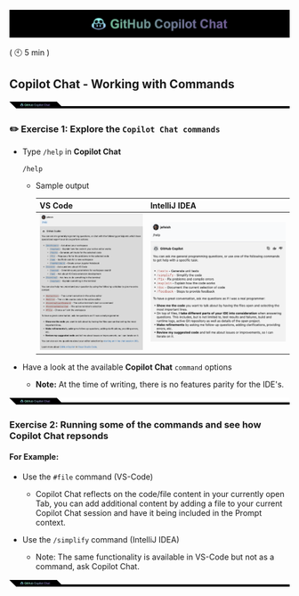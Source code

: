 ![cover](images/copilot-chat-cover-wide.png)

( :clock10: 5 min )

## Copilot Chat - Working with Commands

![cover](images/copilot-chat-cover-wide-2.png)

### :pencil2: Exercise 1: Explore the `Copilot Chat commands`

- Type `/help` in **Copilot Chat** 
  ```
  /help
  ```

  - Sample output

    |VS Code|IntelliJ IDEA|
    |---|---|
    |![sample](images/vscode-command-help.png)|![sample](images/intellij-command-help.png)|

- Have a look at the available **Copilot Chat** `command` options

  - **Note:** At the time of writing, there is no features parity for the IDE's.

![cover](images/copilot-chat-cover-wide-2.png)

### Exercise 2: Running some of the commands and see how Copilot Chat repsonds

#### For Example:

- Use the `#file` command (VS-Code)
  - Copilot Chat reflects on the code/file content in your currently open Tab, you can add additional content by adding a file to your current Copilot Chat session and have it being included in the Prompt context.

- Use the `/simplify` command (IntelliJ IDEA)
  - Note: The same functionality is available in VS-Code but not as a command, ask Copilot Chat.  

![cover](images/copilot-chat-cover-wide-2.png)
